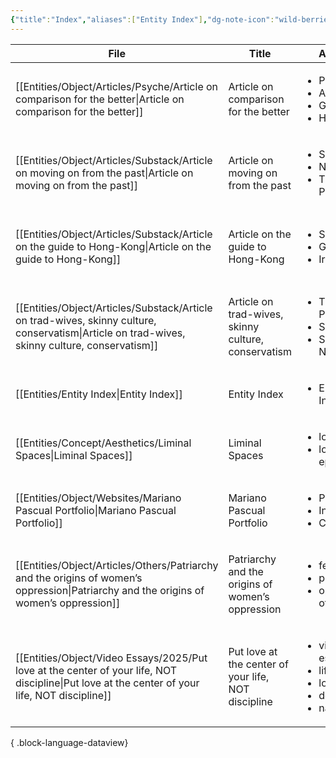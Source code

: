 ```yaml
---
{"title":"Index","aliases":["Entity Index"],"dg-note-icon":"wild-berries","dg-publish":true,"dg-pinned":true,"garden-index":true,"dg-hide-in-graph":true,"tags":["entities"],"updated":"2025-03-31","created":"2025-03-31T22:35:25","permalink":"/entities/entity-index/","hideInGraph":true,"pinned":true,"dgPassFrontmatter":true,"noteIcon":"wild-berries"}
---
```


| File                                                                                                                                              | Title                                               | Aliases                                                                                   | Type | Tags                                                                                                |
| ------------------------------------------------------------------------------------------------------------------------------------------------- | --------------------------------------------------- | ----------------------------------------------------------------------------------------- | ---- | --------------------------------------------------------------------------------------------------- |
| [[Entities/Object/Articles/Psyche/Article on comparison for the better\|Article on comparison for the better]]                                 | Article on comparison for the better                | <ul><li>Psyche</li><li>Aeon</li><li>Guide</li><li>How To</li></ul>                        | \-   | <ul><li>#culture</li><li>#social</li><li>#guidance</li><li>#mental-health</li></ul>                 |
| [[Entities/Object/Articles/Substack/Article on moving on from the past\|Article on moving on from the past]]                                   | Article on moving on from the past                  | <ul><li>Substack</li><li>Nostalgia</li><li>Think Piece</li></ul>                          | \-   | <ul><li>#culture</li><li>#travel</li><li>#florence</li><li>#social</li></ul>                        |
| [[Entities/Object/Articles/Substack/Article on the guide to Hong-Kong\|Article on the guide to Hong-Kong]]                                     | Article on the guide to Hong-Kong                   | <ul><li>Substack</li><li>Guide</li><li>Iris Truong</li></ul>                              | \-   | <ul><li>#culture</li><li>#travel</li><li>#hong-kong</li><li>#guide</li></ul>                        |
| [[Entities/Object/Articles/Substack/Article on trad-wives, skinny culture, conservatism\|Article on trad-wives, skinny culture, conservatism]] | Article on trad-wives, skinny culture, conservatism | <ul><li>Thought Piece</li><li>Substack</li><li>So What Now?</li></ul>                     | \-   | <ul><li>#conservatism</li><li>#society</li><li>#culture</li><li>#trends</li><li>#politics</li></ul> |
| [[Entities/Entity Index\|Entity Index]]                                                                                                        | Entity Index                                        | <ul><li>Entity Index</li></ul>                                                            | \-   | <ul><li>#entities</li></ul>                                                                         |
| [[Entities/Concept/Aesthetics/Liminal Spaces\|Liminal Spaces]]                                                                                 | Liminal Spaces                                      | <ul><li>loneliness</li><li>loneliness epidemic</li></ul>                                  | \-   | <ul><li>#concept</li><li>#concept/aesthetics</li></ul>                                              |
| [[Entities/Object/Websites/Mariano Pascual Portfolio\|Mariano Pascual Portfolio]]                                                              | Mariano Pascual Portfolio                           | <ul><li>Portfolio</li><li>Inspiration</li><li>Colors</li></ul>                            | \-   | <ul><li>#website</li><li>#portfolio</li><li>#illustrations</li></ul>                                |
| [[Entities/Object/Articles/Others/Patriarchy and the origins of women’s oppression\|Patriarchy and the origins of women’s oppression]]         | Patriarchy and the origins of women’s oppression    | <ul><li>feminism</li><li>patriarchy</li><li>oppression of women</li></ul>                 | \-   | <ul><li>#social</li><li>#patriarchy</li><li>#oppression-of-women</li><li>#historical</li></ul>      |
| [[Entities/Object/Video Essays/2025/Put love at the center of your life, NOT discipline\|Put love at the center of your life, NOT discipline]] | Put love at the center of your life, NOT discipline | <ul><li>video-essay</li><li>lifestyle</li><li>love</li><li>depth</li><li>nature</li></ul> | \-   | <ul><li>#youtube</li><li>#lifestyle</li></ul>                                                       |

{ .block-language-dataview}
